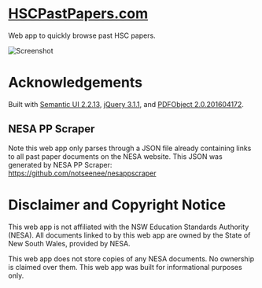 # [HSCPastPapers.com](https://hscpastpapers.com)
Web app to quickly browse past HSC papers.

![Screenshot](https://raw.githubusercontent.com/notseenee/hscpastpapers/master/img/promo.png)

# Acknowledgements
Built with [Semantic UI 2.2.13](http://semantic-ui.com),
[jQuery 3.1.1](http://jquery.com), and
[PDFObject 2.0.201604172](https://pdfobject.com).

## NESA PP Scraper
Note this web app only parses through a JSON file already containing links to
all past paper documents on the NESA website. This JSON was generated by
NESA PP Scraper: https://github.com/notseenee/nesappscraper

# Disclaimer and Copyright Notice
This web app is not affiliated with the NSW Education Standards Authority (NESA).
All documents linked to by this web app are owned by the
State of New South Wales, provided by NESA.

This web app does not store copies of any NESA documents. No ownership is
claimed over them. This web app was built for informational purposes only.
